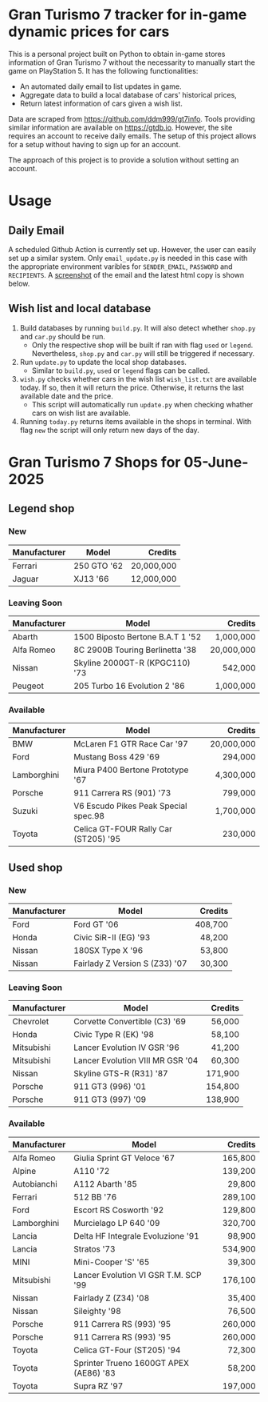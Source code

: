 # Gran Turismo 7 tracker for in-game dynamic prices for cars

This is a personal project built on Python to obtain in-game stores information of Gran Turismo 7 without the necessarity to manually start the game on PlayStation 5. It has the following functionalities:

- An automated daily email to list updates in game.
- Aggregate data to build a local database of cars' historical prices,
- Return latest information of cars given a wish list.

Data are scraped from https://github.com/ddm999/gt7info. Tools providing similar information are available on https://gtdb.io. However, the site requires an account to receive daily emails. The setup of this project allows for a setup without having to sign up for an account.

The approach of this project is to provide a solution without setting an account.

# Usage

## Daily Email

A scheduled Github Action is currently set up. However, the user can easily set up a similar system. Only `email_update.py` is needed in this case with the appropriate environment varibles for `SENDER_EMAIL`, `PASSWORD` and `RECIPIENTS`. A [screenshot](https://raw.githubusercontent.com/marcohoucheng/Gran-Turismo-7-Price-Tracker/main/data/email_screenshot.png) of the email and the latest html copy is shown below.

## Wish list and local database

1. Build databases by running `build.py`. It will also detect whether `shop.py` and `car.py` should be run.
    - Only the respective shop will be built if ran with flag `used` or `legend`. Nevertheless, `shop.py` and `car.py` will still be triggered if necessary.
2. Run `update.py` to update the local shop databases.
    - Similar to `build.py`, `used` or `legend` flags can be called.
3. `wish.py` checks whether cars in the wish list `wish_list.txt` are available today. If so, then it will return the price. Otherwise, it returns the last available date and the price.
    - This script will automatically run `update.py` when checking whather cars on wish list are available.
4. Running `today.py` returns items available in the shops in terminal. With flag `new` the script will only return new days of the day.


# Gran Turismo 7 Shops for 05-June-2025



## Legend shop

### New
 | Manufacturer | Model | Credits |
 | --- | --- | --: |
|Ferrari|250 GTO '62|20,000,000|
|Jaguar|XJ13 '66|12,000,000|

### Leaving Soon
 | Manufacturer | Model | Credits |
 | --- | --- | --: |
|Abarth|1500 Biposto Bertone B.A.T 1 '52|1,000,000|
|Alfa Romeo|8C 2900B Touring Berlinetta '38|20,000,000|
|Nissan|Skyline 2000GT-R (KPGC110) '73|542,000|
|Peugeot|205 Turbo 16 Evolution 2 '86|1,000,000|

### Available
 | Manufacturer | Model | Credits |
 | --- | --- | --: |
|BMW|McLaren F1 GTR Race Car '97|20,000,000|
|Ford|Mustang Boss 429 '69|294,000|
|Lamborghini|Miura P400 Bertone Prototype '67|4,300,000|
|Porsche|911 Carrera RS (901) '73|799,000|
|Suzuki|V6 Escudo Pikes Peak Special spec.98|1,700,000|
|Toyota|Celica GT-FOUR Rally Car (ST205) '95|230,000|


## Used shop

### New
 | Manufacturer | Model | Credits |
 | --- | --- | --: |
|Ford|Ford GT '06|408,700|
|Honda|Civic SiR-II (EG) '93|48,200|
|Nissan|180SX Type X '96|53,800|
|Nissan|Fairlady Z Version S (Z33) '07|30,300|

### Leaving Soon
 | Manufacturer | Model | Credits |
 | --- | --- | --: |
|Chevrolet|Corvette Convertible (C3) '69|56,000|
|Honda|Civic Type R (EK) '98|58,100|
|Mitsubishi|Lancer Evolution IV GSR '96|41,200|
|Mitsubishi|Lancer Evolution VIII MR GSR '04|60,300|
|Nissan|Skyline GTS-R (R31) '87|171,900|
|Porsche|911 GT3 (996) '01|154,800|
|Porsche|911 GT3 (997) '09|138,900|

### Available
 | Manufacturer | Model | Credits |
 | --- | --- | --: |
|Alfa Romeo|Giulia Sprint GT Veloce '67|165,800|
|Alpine|A110 '72|139,200|
|Autobianchi|A112 Abarth '85|29,800|
|Ferrari|512 BB '76|289,100|
|Ford|Escort RS Cosworth '92|129,800|
|Lamborghini|Murcielago LP 640 '09|320,700|
|Lancia|Delta HF Integrale Evoluzione '91|98,900|
|Lancia|Stratos '73|534,900|
|MINI|Mini-Cooper 'S' '65|39,300|
|Mitsubishi|Lancer Evolution VI GSR T.M. SCP '99|176,100|
|Nissan|Fairlady Z (Z34) '08|35,400|
|Nissan|Sileighty '98|76,500|
|Porsche|911 Carrera RS (993) '95|260,000|
|Porsche|911 Carrera RS (993) '95|260,000|
|Toyota|Celica GT-Four (ST205) '94|72,300|
|Toyota|Sprinter Trueno 1600GT APEX (AE86) '83|58,200|
|Toyota|Supra RZ '97|197,000|
